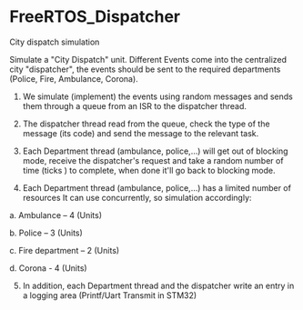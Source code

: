# FreeRTOS_Dispatcher
City dispatch simulation

Simulate a "City Dispatch" unit. 
Different Events come into the centralized city "dispatcher", the events should be sent to the required departments (Police, Fire, Ambulance, Corona).

1. We simulate (implement) the events using random messages and sends them 
through a queue from an ISR to the dispatcher thread.

2. The dispatcher thread read from the queue, check the type of the message (its code) and send the message to the relevant task.

3. Each Department thread (ambulance, police,…) will get out of blocking mode, receive the dispatcher's request and take a random number of time (ticks ) to complete, when done it'll go back to blocking mode.

4. Each Department thread (ambulance, police,…) has a limited number of resources It can use concurrently, so simulation accordingly:

a. Ambulance – 4 (Units)

b. Police – 3 (Units)

c. Fire department – 2 (Units)

d. Corona - 4 (Units)

5. In addition, each Department thread and the dispatcher write an entry in a logging area (Printf/Uart Transmit in STM32)
